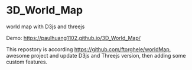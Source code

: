 # 3D_World_Map
world map with D3js and threejs 

Demo: https://paulhuang1102.github.io/3D_World_Map/

This repostory is according https://github.com/ftorghele/worldMap, awesome project and update D3js and Threejs version,
then adding some custom features.

